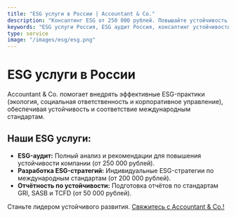 ```yaml
---
title: "ESG услуги в России | Accountant & Co."
description: "Консалтинг ESG от 250 000 рублей. Повышайте устойчивость бизнеса в России с Accountant & Co. Обратитесь сегодня!"
keywords: "ESG услуги Россия, ESG аудит Россия, консалтинг устойчивости Россия"
type: service
image: "/images/esg/esg.png"
---
```


# ESG услуги в России

Accountant & Co. помогает внедрять эффективные ESG-практики (экология, социальная ответственность и корпоративное управление), обеспечивая устойчивость и соответствие международным стандартам.

## Наши ESG услуги:

- **ESG-аудит:** Полный анализ и рекомендации для повышения устойчивости компании (от 250 000 рублей).
- **Разработка ESG-стратегий:** Индивидуальные ESG-стратегии по международным стандартам (от 200 000 рублей).
- **Отчётность по устойчивости:** Подготовка отчётов по стандартам GRI, SASB и TCFD (от 50 000 рублей).

Станьте лидером устойчивого развития. [Свяжитесь с Accountant & Co.!](/ru/contacts/)